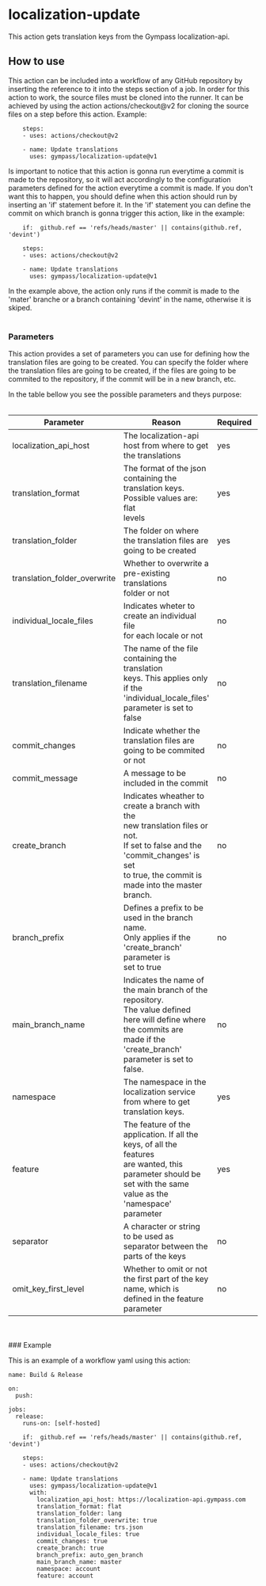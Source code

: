# localization-update

This action gets translation keys from the Gympass localization-api.

## How to use

This action can be included into a workflow of any GitHub repository by inserting the reference to it into the steps section of a job.
In order for this action to work, the source files must be cloned into the runner. It can be achieved by using the action actions/checkout@v2 for cloning the source files on a step before this action.
Example:

```
    steps:
    - uses: actions/checkout@v2

    - name: Update translations
      uses: gympass/localization-update@v1
```
Is important to notice that this action is gonna run everytime a commit is made to the repository, so it will act accordingly to the configuration parameters defined for the action everytime a commit is made.
If you don't want this to happen, you should define when this action should run by inserting an 'if' statement before it.
In the 'if' statement you can define the commit on which branch is gonna trigger this action, like in the example:

```
    if:  github.ref == 'refs/heads/master' || contains(github.ref, 'devint')

    steps:
    - uses: actions/checkout@v2

    - name: Update translations
      uses: gympass/localization-update@v1
```
In the example above, the action only runs if the commit is made to the 'mater' branche or a branch containing 'devint' in the name, otherwise it is skiped.
<br />
<br />
### Parameters

This action provides a set of parameters you can use for defining how the translation files are going to be created.
You can specify the folder where the translation files are going to be created, if the files are going to be commited to the repository, if the commit will be in a new branch, etc.

In the table bellow you see the possible parameters and theys purpose:
<br />
<br />

| Parameter               | Reason         | Required     | Default value |
| ----------------------- | -------------- | ------------ | ------------- |
| localization_api_host   | The localization-api host from where to get <br /> the translations | yes  | |
| translation_format      | The format of the json containing the <br /> translation keys. Possible values are: <br /> flat <br /> levels | yes | |
| translation_folder      | The folder on where the translation files are <br /> going to be created | yes | | 
| translation_folder_overwrite | Whether to overwrite a pre-existing translations <br /> folder or not | no | false |
| individual_locale_files | Indicates wheter to create an individual file <br /> for each locale or not | no | false |
| translation_filename    | The name of the file containing the translation <br /> keys. This applies only if the 'individual_locale_files' <br /> parameter is set to false | no | auto_gen_translations.json |
| commit_changes          | Indicate whether the translation files are <br /> going to be commited or not | no | true |
| commit_message          | A message to be included in the commit | no | new translations |
| create_branch           | Indicates wheather to create a branch with the <br /> new translation files or not. <br /> If set to false and the 'commit_changes' is set <br /> to true, the commit is made into the master branch. | no | true |
| branch_prefix           | Defines a prefix to be used in the branch name. <br /> Only applies if the 'create_branch' parameter is <br /> set to true | no | auto_gen_translations |
| main_branch_name        | Indicates the name of the main branch of the repository. <br /> The value defined here will define where the commits are <br /> made if the 'create_branch' parameter is set to false. | no | master |
| namespace               | The namespace in the localization service from where to get <br /> translation keys. | yes | |
| feature                 | The feature of the application. If all the keys, of all the features <br /> are wanted, this parameter should be set with the same <br /> value as the 'namespace' parameter | yes | 
| separator               | A character or string to be used as separator between the parts of the keys | no | . (period) |
| omit_key_first_level    | Whether to omit or not the first part of the key name, which is defined in the feature parameter | no | false | 
<br />
<br />
### Example

This is an example of a workflow yaml using this action:

```
name: Build & Release

on:
  push:

jobs:
  release:
    runs-on: [self-hosted]

    if:  github.ref == 'refs/heads/master' || contains(github.ref, 'devint')

    steps:
    - uses: actions/checkout@v2

    - name: Update translations
      uses: gympass/localization-update@v1
      with:
        localization_api_host: https://localization-api.gympass.com
        translation_format: flat
        translation_folder: lang
        translation_folder_overwrite: true
        translation_filename: trs.json
        individual_locale_files: true
        commit_changes: true
        create_branch: true
        branch_prefix: auto_gen_branch
        main_branch_name: master
        namespace: account
        feature: account
```
